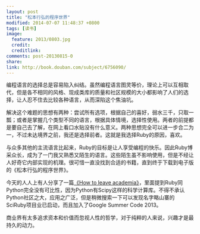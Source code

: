 ```yaml
---
layout: post
title: "松本行弘的程序世界"
modified: 2014-07-07 11:48:37 +0800
tags: [读书]
image:
  feature: 2013/0803.jpg
  credit: 
  creditlink: 
comments: post-20130815-0
share: 
link: http://book.douban.com/subject/6756090/
---
```


编程语言的选择总是容易陷入纠结。虽然编程语言图灵等价，理论上可以互相取代，但是各不相同的风格、现成类库的质量和社区规模的大小都影响了人们的选择，让人忍不住去比较各种语言，从而深陷这个焦油坑。

解决这个难题的思想有两种：尝试所有选项，根据自己的喜好，弱水三千，只取一瓢；或者是掌握几个类型不同的语言，根据具体情境，选择性使用。两者的前提都是要自己去了解，在网上看口水贴没有什么意义。两种思想完全可以进一步合二为一，不过未达境界之前，我还是选择前者。这就是我选择Ruby的原因，喜欢。

与众多其他的主流语言比起来，Ruby的目标是让人享受编程的快乐。因此Ruby博采众长，成为了一门我又熟悉又陌生的语言。这些陌生虽不影响使用，但是不经让人好奇它内部实现的机理。很可惜一直没找到合适的书籍，直到终于下载到电子版的《松本行弘的程序世界》。

今天的人人上有人分享了一篇[《How to leave academia》](http://www.chrisstucchio.com/blog/2012/leaving_academia.html)，里面提到Ruby同Python完全没有可比性，因为Python有Scipy这样的科学计算库。不得不承认Python社区之大，应用之广泛，但是稍微搜索一下可以发现名字略山寨的SciRuby项目业已启动，而且加入了Google Summer Code 2013。

商业界有太多追求资本和价值而忽视人性的哲学，对于纯粹的人来说，兴趣才是最持久的动力。

